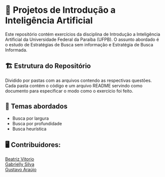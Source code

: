# 🤖 Projetos de Introdução a Inteligência Artificial
Este repositório contém exercícios da disciplina de Introdução a Inteligência Artificial da Universidade Federal da Paraíba (UFPB). O assunto abordado é o estudo de Estratégias de Busca sem informação e Estratégia de Busca Informada.

## 🏗️ Estrutura do Repositório
Dividido por pastas com as arquivos contendo as respectivas questões. Cada pasta contém o código e um arquivo README servindo como documento para especificar o modo como o exercício foi feito. 

## 📄 Temas abordados
- Busca por largura 
- Busca por profundidade
- Busca heurística

## 🖥️ Contribuidores:
<a href="https://github.com/beatrizzzzz">Beatriz Vitorio</a> <br>
<a href="https://github.com/Gabyzera">Gabrielly Silva</a> <br> 
<a href="https://github.com/NigGusta">Gustavo Araújo</a> <br>